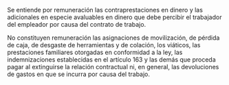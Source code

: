Se entiende por remuneración las contraprestaciones en dinero y las adicionales en especie avaluables en dinero que debe percibir el trabajador del empleador por causa del contrato de trabajo.

No constituyen remuneración las asignaciones de movilización, de pérdida de caja, de desgaste de herramientas y de colación, los viáticos, las prestaciones familiares otorgadas en conformidad a la ley, las indemnizaciones establecidas en el artículo 163 y las demás que proceda pagar al extinguirse la relación contractual ni, en general, las devoluciones de gastos en que se incurra por causa del trabajo.